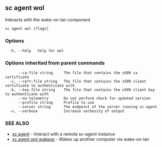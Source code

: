 ## sc agent wol

Interacts with the wake-on-lan component

```
sc agent wol [flags]
```

### Options

```
  -h, --help   help for wol
```

### Options inherited from parent commands

```
      --ca-file string     The file that contains the x509 ca certificate
  -c, --cert-file string   The file that contains the x509 client certificate to authenticate with
  -k, --key-file string    The file that contains the x509 client key to authenticate with
      --no-telemetry       Do not perform check for updated version
      --profile string     Profile to use
      --server string      The endpoint of the server running sc-agent
  -v, --verbose            Increase verbosity of output
```

### SEE ALSO

* [sc agent](sc_agent.md)	 - Interact with a remote sc-agent instance
* [sc agent wol wakeup](sc_agent_wol_wakeup.md)	 - Wakes up another computer via wake-on-lan

